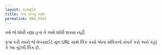 ```yaml
---
layout: single
title: પેજ મળ્યું નથી
permalink: 404.html
---
```


તમે જે શોધી રહ્યા હતા તે અમે શોધી શક્યા નહીં.

કૃપા કરી તમને જે વેબસાઈટે મૂળ URL સાથે લિંક કર્યા એના મલિકનો સંપર્ક કરો અને કહો કે આ તૂટેલી લિંક છે.

